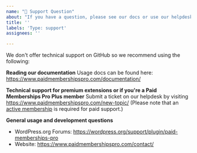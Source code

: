 ```yaml
---
name: "💬 Support Question"
about: "If you have a question, please see our docs or use our helpdesk."
title: ''
labels: 'Type: support'
assignees: ''

---
```


We don't offer technical support on GitHub so we recommend using the following:

**Reading our documentation**
Usage docs can be found here: https://www.paidmembershipspro.com/documentation/

**Technical support for premium extensions or if you're a Paid Memberships Pro Plus member**
Submit a ticket on our helpdesk by visiting https://www.paidmembershipspro.com/new-topic/ (Please note that an [active membership](https://www.paidmembershipspro.com/pricing) is required for paid support.)

**General usage and development questions**
- WordPress.org Forums: https://wordpress.org/support/plugin/paid-memberships-pro
- Website: https://www.paidmembershipspro.com/contact/